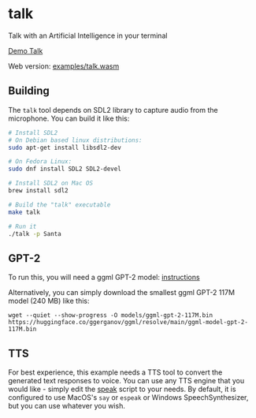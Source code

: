 # talk

Talk with an Artificial Intelligence in your terminal

[Demo Talk](https://user-images.githubusercontent.com/1991296/206805012-48e71cc2-588d-4745-8798-c1c70ea3b40d.mp4)

Web version: [examples/talk.wasm](/examples/talk.wasm)

## Building

The `talk` tool depends on SDL2 library to capture audio from the microphone. You can build it like this:

```bash
# Install SDL2
# On Debian based linux distributions:
sudo apt-get install libsdl2-dev

# On Fedora Linux:
sudo dnf install SDL2 SDL2-devel

# Install SDL2 on Mac OS
brew install sdl2

# Build the "talk" executable
make talk

# Run it
./talk -p Santa
```

## GPT-2

To run this, you will need a ggml GPT-2 model: [instructions](https://github.com/ggerganov/ggml/tree/master/examples/gpt-2#downloading-and-converting-the-original-models)

Alternatively, you can simply download the smallest ggml GPT-2 117M model (240 MB) like this:

```
wget --quiet --show-progress -O models/ggml-gpt-2-117M.bin https://huggingface.co/ggerganov/ggml/resolve/main/ggml-model-gpt-2-117M.bin
```

## TTS

For best experience, this example needs a TTS tool to convert the generated text responses to voice.
You can use any TTS engine that you would like - simply edit the [speak](speak) script to your needs.
By default, it is configured to use MacOS's `say` or `espeak` or Windows SpeechSynthesizer, but you can use whatever you wish.

